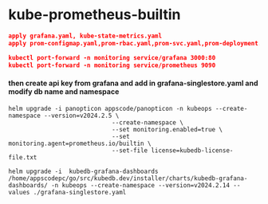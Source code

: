 # kube-prometheus-builtin

```json
apply grafana.yaml, kube-state-metrics.yaml
apply prom-configmap.yaml,prom-rbac.yaml,prom-svc.yaml,prom-deployment.yaml
```
```json
kubectl port-forward -n monitoring service/grafana 3000:80
kubectl port-forward -n monitoring service/prometheus 9090
```

#### then create api key from grafana and add in grafana-singlestore.yaml and modify db name and namespace ####


```helm
helm upgrade -i panopticon appscode/panopticon -n kubeops --create-namespace --version=v2024.2.5 \
                             --create-namespace \
                             --set monitoring.enabled=true \
                             --set monitoring.agent=prometheus.io/builtin \
                             --set-file license=kubedb-license-file.txt
```

```helm
helm upgrade -i  kubedb-grafana-dashboards /home/appscodepc/go/src/kubedb.dev/installer/charts/kubedb-grafana-dashboards/ -n kubeops --create-namespace --version=v2024.2.14 --values ./grafana-singlestore.yaml
```

